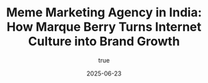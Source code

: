 ---
title: 'Meme Marketing Agency in India: How Marque Berry Turns Internet Culture into Brand Growth'
date: '2025-06-23'
image: "/images/blog25.png"
short: "When a single meme can clock more impressions than a five-crore TV spot, you know the rules of marketing have changed. <strong> Marque Berry </strong> —India’s leading meme marketing agency headquartered in Gurugram—helps brands surf that cultural wave, delivering viral reach and measurable ROI without the heavyweight budgets of traditional ads. If you’re scouting for “meme marketing agency India” or “viral marketing services,” this guide breaks down why meme-first campaigns work and how Marque Berry does them better."

category: 
    - Art

# #full details
author:
     name: "Jane Meldrum"
     avatar: "/img/Blog-2"

gallery:
    enabled: 0
    items:
        - image: /images/post1.jpg
          alt: "image"

        - image: /images/post6.jpg
          alt: "image"

        - image: /images/post3.jpg
          alt: "image"

    cols: 3 # 2 or 3

additional:
    enabled: 1
    content: "
       <p><strong>Introduction:</strong></p>
       <p>When a single meme can clock more impressions than a five-crore TV spot, you know the rules of marketing have changed. <strong> Marque Berry </strong> —India’s leading meme marketing agency headquartered in Gurugram—helps brands surf that cultural wave, delivering viral reach and measurable ROI without the heavyweight budgets of traditional ads. If you’re scouting for “meme marketing agency India” or “viral marketing services,” this guide breaks down why meme-first campaigns work and how Marque Berry does them better.
 </p>

      <p><strong>1. AI-Powered Creative & Personalization</strong></p>
      <p><strong> What’s Happening: </strong> Generative AI (think: Jasper, ChatGPT, DALL·E) is replacing low-level copywriting and design tasks. Personalized video ads that address viewers by name? That’s real now. </br>
      <strong> How to Act:</strong>  </br>
                1 <strong> Test ChatGPT-Generated Headlines: </strong>  A/B test 5–10 AI-generated ad headlines vs. human-made ones. You might be surprised at the click lift. </br>
                2 <strong> Use AI for Visuals: </strong> Tools like DALL·E or Midjourney can whip up quick banner mockups—give your designer a head start.
      </p>

      <p><strong>2. Short-Form Video Dominance</strong></p>
      <p><strong> What’s Happening: </strong>  TikTok and Instagram Reels have blown past 1 billion daily active users. Audiences favor snackable, entertaining content over static posts. </br>
      <strong> How to Act: </strong>  </br>
                1 Repurpose Long-Form Content: If you already make webinars or podcasts, chop them into 15–30 second “key moment” clips. </br>
                2 Use In-App Editing Tools: Native editing (filters, stickers) can increase reach—algorithms favor consistency in style and length.
      </p>

      <p><strong>3. Niche Micro-Communities & “Content Hives”</strong></p>
      <p><strong> What’s Happening: </strong>  General social feeds (like “Explore” on Instagram) are getting swamped. Niche communities on Discord, Telegram, or private Slack groups are where real engagement lives now. </br>
      <strong> How to Act: </strong>  </br>
                1 Host a Branded Discord Server: Even a 500-member “insider group” can drive insane word-of-mouth. </br>
                2 Run Micro-Challenges: Post exclusive prompts (e.g., “Propose your best spring campaign idea”) and reward top participants with swag or early access.
      </p>

      <p><strong>4. Meme Marketing (Yep, It’s Here to Stay)</strong></p>
      <p><strong> What’s Happening:  </strong>Beyond Gen Z jokes, memes are now a strategic channel for brands in any industry. They drive engagement, stir conversations, and foster authenticity. </br>
      <strong> How to Act: </strong>  </br>
                1 Allocate 10% of Ad Budget to Meme Seeding: Work with ultra-niche meme pages—your CPM could be sub-₹5. </br>
                2 Blend Humor with Value: A well-crafted meme that highlights a product feature (e.g., “When you realize our SaaS integrates with X in 2 clicks”) can drive virality plus demo sign-ups.
      </p>

      <p><strong>5. Voice Search & Conversational SEO</strong></p>
      <p><strong> What’s Happening:</strong> Smart speakers (Alexa, Google Assistant) and voice-optimized searches (Siri) are increasing. Queries are more “Hey Google, how do I…?” than “best SEO tips.” </br>
      <strong> How to Act:</strong>  </br>
                1 Optimize for Question-Based Queries: Create FAQ sections with full-sentence answers (e.g., “How can I improve my meme marketing ROI?”).
                2 Use Structured Data: FAQ schema and Q&A schema help voice assistants pull the right snippet.
      </p>

      <p><strong>Subtle Wrap-Up + Marque Berry Plug</strong></p>
      <p>If you want to stay ahead in 2025, integrate at least two of these trends into your Q3 roadmap. For example, allocate part of your budget to a pilot meme campaign or test AI-generated headlines. At Marque Berry, we’re already running AI-backed creative experiments and seeding viral meme content for a handful of early adopters. Drop us a line if you need a no-BS audit or want to co-pilot a trend-driven pilot project.
</p>
       "

---